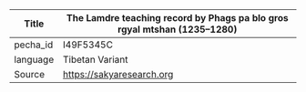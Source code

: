 |Title | The Lamdre teaching record by Phags pa blo gros rgyal mtshan (1235–1280) 
| --- | --- 
|pecha_id | I49F5345C
|language | Tibetan Variant
|Source | https://sakyaresearch.org